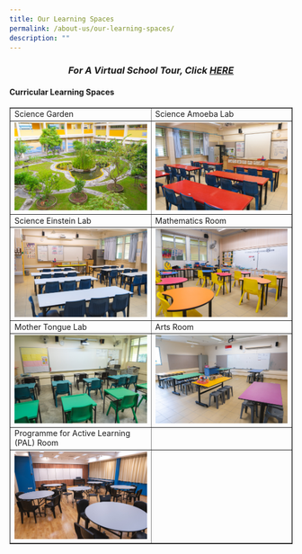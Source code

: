 ```yaml
---
title: Our Learning Spaces
permalink: /about-us/our-learning-spaces/
description: ""
---
```

<h3 style="text-align: center;"><strong><em>For A Virtual School Tour, Click&nbsp;<a href="https://fuchunpri.moe.edu.sg/qql/slot/u158/VirtualTour/index.html" target="">HERE</a></em></strong></h3>
<h4><strong>Curricular Learning Spaces</strong></h4>
<table style="border-collapse: collapse; width: 100%;" border="1">
<tbody>
<tr>
<td style="width: 50%;">Science Garden</td>
<td style="width: 50%;">Science Amoeba Lab</td>
</tr>
<tr>
<td style="width: 50%;"><img src="/images/ols1.jpg"></td>
<td style="width: 50%;"><img src="/images/ols2.jpg"></td>
</tr>
<tr>
<td style="width: 50%;">Science Einstein Lab</td>
<td style="width: 50%;">Mathematics Room</td>
</tr>
<tr>
<td style="width: 50%;"><img src="/images/ols3.jpg"></td>
<td style="width: 50%;"><img src="/images/ols4.jpg"></td>
</tr>
<tr>
<td style="width: 50%;">Mother Tongue Lab</td>
<td style="width: 50%;">Arts Room</td>
</tr>
<tr>
<td style="width: 50%;"><img src="/images/ols5.jpg"></td>
<td style="width: 50%;"><img src="/images/ols6.jpg"></td>
</tr>
</tr>
<tr>
<td style="width: 50%;">Programme for Active Learning (PAL) Room</td>
<td style="width: 50%;">&nbsp;</td>
</tr>
<tr>
<td style="width: 50%;"><img src="/images/ols7.jpg"></td>
<td style="width: 50%;">&nbsp;</td>
</tr>
</tbody>
</table>
